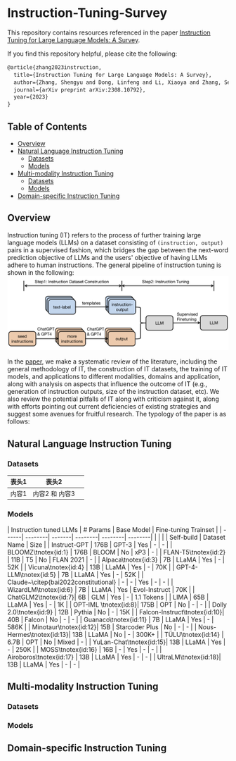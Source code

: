 # Instruction-Tuning-Survey

This repository contains resources referenced in the paper [Instruction Tuning for Large Language Models: A Survey](https://arxiv.org/abs/2308.10792). 

If you find this repository helpful, please cite the following:
```latex
@article{zhang2023instruction,
  title={Instruction Tuning for Large Language Models: A Survey},
  author={Zhang, Shengyu and Dong, Linfeng and Li, Xiaoya and Zhang, Sen and Sun, Xiaofei and Wang, Shuhe and Li, Jiwei and Hu, Runyi and Zhang, Tianwei and Wu, Fei and others},
  journal={arXiv preprint arXiv:2308.10792},
  year={2023}
}
```

## Table of Contents 
* [Overview](#Overview)
* [Natural Language Instruction Tuning](Instruction-Tuned-LLMs)
  * [Datasets](#Datasets)
  * [Models](#Models)
* [Multi-modality Instruction Tuning](Multi-modality-Instruction-Tuning)
  * [Datasets](#Datasets)
  * [Models](#Models)
* [Domain-specific Instruction Tuning](Domain-specific-Instruction-Tuning)
  

## Overview

Instruction tuning (IT) refers to the process of further training large language models (LLMs) on a dataset consisting 
of `(instruction, output)` pairs
 in a supervised fashion, 
which bridges the gap between the next-word prediction objective of LLMs and the users' objective of having LLMs adhere 
to human instructions. The general pipeline of instruction tuning is shown in the following: 
![](./assets/method_overview.png)

In the [paper](https://arxiv.org/abs/2308.10792), we make a systematic review of the literature, including the general methodology of IT, 
the construction of IT datasets, the training of IT models, 
and applications to different modalities, domains and application, along with analysis on aspects that influence the outcome of IT (e.g., generation of instruction outputs, size of the instruction dataset, etc). We also 
review the potential pitfalls of IT along with criticism against it, along with efforts
pointing out current deficiencies of existing strategies and suggest some avenues for fruitful research.
The typology of the paper is as follows: 



## Natural Language Instruction Tuning

### Datasets 

| 表头1 | 表头2       |       |
|-------|------------|-------|
| 内容1 | 内容2 和 内容3      |       |


### Models

| Instruction tuned LLMs | # Params | Base Model | <td colspan=3>Fine-tuning Trainset</td> |
| ------| --------| -------| --------| --------| --------| 
| | | | Self-build | Dataset Name | Size |
| Instruct-GPT | 176B | GPT-3 | Yes | - | - | 
| BLOOMZ\tnotex{id:1} | 176B | BLOOM | No | xP3 | -  | 
| FLAN-T5\tnotex{id:2} | 11B | T5 | No | FLAN 2021 | - | 
| Alpaca\tnotex{id:3} | 7B | LLaMA | Yes | - | 52K  | 
| Vicuna\tnotex{id:4} | 13B | LLaMA | Yes | - | 70K  | 
| GPT-4-LLM\tnotex{id:5} | 7B | LLaMA | Yes | - | 52K | 
| Claude~\citep{bai2022constitutional} | - | - | Yes | - | - | 
| WizardLM\tnotex{id:6} | 7B | LLaMA | Yes | Evol-Instruct | 70K  | 
| ChatGLM2\tnotex{id:7}| 6B | GLM | Yes | - | 1.1 Tokens | 
| LIMA | 65B | LLaMA | Yes | - | 1K  | 
| OPT-IML \tnotex{id:8}| 175B | OPT | No | - | - | 
| Dolly 2.0\tnotex{id:9} | 12B | Pythia | No | - | 15K  | 
| Falcon-Instruct\tnotex{id:10}| 40B | Falcon | No | - | - | 
| Guanaco\tnotex{id:11} | 7B | LLaMA | Yes | - | 586K | 
| Minotaur\tnotex{id:12}| 15B | Starcoder Plus | No | - | -  | 
| Nous-Hermes\tnotex{id:13}| 13B | LLaMA | No | - | 300K+ | 
| TÜLU\tnotex{id:14} | 6.7B | OPT | No | Mixed   | - | 
| YuLan-Chat\tnotex{id:15}| 13B | LLaMA | Yes | - | 250K  | 
| MOSS\tnotex{id:16} | 16B | - | Yes | - | -  | 
| Airoboros\tnotex{id:17} | 13B | LLaMA | Yes | - | -  | 
| UltraLM\tnotex{id:18}| 13B | LLaMA | Yes | - | - | 

## Multi-modality Instruction Tuning

### Datasets

### Models

## Domain-specific Instruction Tuning


